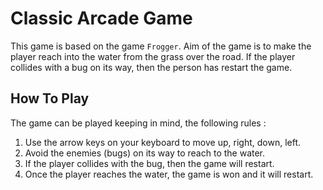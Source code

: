 <!-- # Classic Arcade Game Clone Project

## Table of Contents

- [Instructions](#instructions)
- [Contributing](#contributing)

## Instructions

Use this [rubric](https://review.udacity.com/#!/rubrics/15/view) for self-checking your submission.

Make sure the functions you write are **object-oriented** - either class functions (like `Player` and `Enemy`) or class prototype functions such as `Enemy.prototype.checkCollisions`. Also make sure that the keyword `this` is used appropriately within your class and class prototype functions to refer to the object the function is called upon.

Your **README.md** file should be updated with instructions on both how to 1. Run and 2. Play your arcade game.

For detailed instructions on how to get started, check out this [guide](https://docs.google.com/document/d/1v01aScPjSWCCWQLIpFqvg3-vXLH2e8_SZQKC8jNO0Dc/pub?embedded=true).

## Contributing

This repository is the starter code for _all_ Udacity students. Therefore, we most likely will not accept pull requests.
 -->
# Classic Arcade Game

This game is based on the game ```Frogger```. Aim of the game is to make the player reach into the water from the grass over the road. If the player collides with a bug on its way, then the person has restart the game.

## How To Play

The game can be played keeping in mind, the following rules :
1. Use the arrow keys on your keyboard to move up, right, down, left.
2. Avoid the enemies (bugs) on its way to reach to the water.
3. If the player collides with the bug, then the game will restart.
4. Once the player reaches the water, the game is won and it will restart.